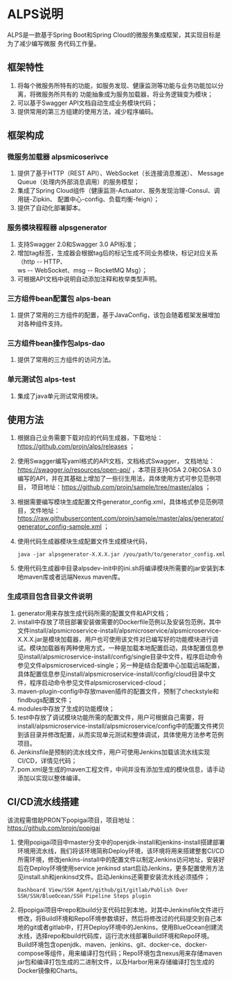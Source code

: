# ALPS说明

ALPS是一款基于Spring Boot和Spring Cloud的微服务集成框架，其实现目标是为了减少编写微服
务代码工作量。  

## 框架特性
1. 将每个微服务所特有的功能，如服务发现、健康监测等功能与业务功能加以分离，将微服务所共有的
功能抽象成为服务加载器，将业务逻辑变为模块；
2. 可以基于Swagger API文档自动生成业务模块代码；
3. 提供常用的第三方组建的使用方法，减少程序编码。

## 框架构成
### 微服务加载器 alpsmicoserivce
1. 提供了基于HTTP（REST API）、WebSocket（长连接消息推送）、
Message Queue（处理内外部消息调用）的服务模型；
2. 集成了Spring Cloud组件（健康监测-Actuator、服务发现治理-Consul、调用链-Zipkin、
配置中心-config、负载均衡-feign）；
3. 提供了自动化部署脚本。

### 服务模块程程器 alpsgenerator
1. 支持Swagger 2.0和Swagger 3.0 API标准；
2. 增加tag标签，生成器会根据tag后的标记生成不同业务模块，标记对应关系（http -- HTTP、  
ws -- WebSocket、msg -- RocketMQ Msg）；
3. 可根据API文档中说明自动添加注释和枚举类型声明。

### 三方组件bean配置包 alps-bean
1. 提供了常用的三方组件的配置，基于JavaConfig，该包会随着框架发展增加对各种组件支持。  

### 三方组件bean操作包alps-dao
1. 提供了常用的三方组件的访问方法。

### 单元测试包 alps-test
1. 集成了java单元测试常用模块。 

## 使用方法

1. 根据自己业务需要下载对应的代码生成器，下载地址：https://github.com/projn/alps/releases ；

2. 使用Swagger编写yaml格式的API文档，文档格式Swagger， 文档地址：https://swagger.io/resources/open-api/ ，本项目支持OSA 2.0和OSA 3.0编写的API，并在其基础上增加了一些衍生用法，具体使用方式可参见范例项目， 项目地址：https://github.com/projn/sample/tree/master/alps ；

3. 根据需要编写模块生成配置文件generator_config.xml，具体格式参见范例项目，文件地址：https://raw.githubusercontent.com/projn/sample/master/alps/generator/generator_config-sample.xml ；

4. 使用代码生成器模块生成配置文件生成模块代码，

   `java -jar alpsgenerator-X.X.X.jar /you/path/to/generator_config.xml`

5. 使用代码生成器中目录alpsdev-init中的ini.sh将编译模块所需要的jar安装到本地maven库或者远端Nexus maven库。

### 生成项目包含目录文件说明

   1. generator用来存放生成代码所需的配置文件和API文档；
   2. install中存放了项目部署安装做需要的Dockerfile范例以及安装包范例，其中文件install/alpsmicroservice-install/alpsmicroservice/alpsmicroservice-X.X.X.jar是模块加载器，用户也可使用该文件对已编写好的功能模块进行调试。模块加载器有两种使用方式，一种是加载本地配置启动，具体配置信息参见install/alpsmicroservice-install/config/single目录中文件，程序启动命令参见文件alpsmicroserviced-single；另一种是结合配置中心加载远端配置，具体配置信息参见install/alpsmicroservice-install/config/cloud目录中文件，程序启动命令参见文件alpsmicroserviced-cloud；
   3. maven-plugin-config中存放maven插件的配置文件，预制了checkstyle和findbugs配置文件；
   4. modules中存放了生成的功能模块；
   5. test中存放了调试模块功能所需的配置文件，用户可根据自己需要，将install/alpsmicroservice-install/alpsmicroservice/config中的配置文件拷贝到该目录并修改配置，从而实现单元测试和整体调试，具体使用方法参考范例项目。
   6. Jenkinsfile是预制的流水线文件，用户可使用Jenkins加载该流水线实现CI/CD，详情见代码；
   7. pom.xml是生成的maven工程文件，中间并没有添加生成的模块信息，请手动添加以实现以整体编译。

## CI/CD流水线搭建

该流程需借助PRON下popigai项目，项目地址：https://github.com/projn/popigai

1. 使用popigai项目中master分支中的openjdk-install和jenkins-install搭建部署环境用流水线，我们将该环境简称Deploy环境，该环境将用来搭建整套CI/CD所需环境，修改jenkins-install中的配置文件以制定Jenkins访问地址，安装好后在Deploy环境使用service jenkinsd start启动Jenkins，更多配置使用方法见install.sh和jenkinsd文件。启动Jenkins还需要安装流水线必须插件；

   ```
   Dashboard View/SSH Agent/github/git/gitlab/Publish Over SSH/SSH/BlueOcean/SSH Pipeline Steps plugin
   ```

2. 将popigai项目中repo和build分支代码拉到本地，对其中Jenkinsfile文件进行修改，将Build环境和Repo环境参数填好，然后将修改过的代码提交到自己本地的git或者gitlab中，打开Deploy环境中的Jenkins，使用BlueOcean创建流水线，选择repo和build代码库，运行流水线部署Build环境和Repo环境。Build环境包含openjdk、maven、jenkins、git、docker-ce、docker-compose等组件，用来编译打包代码；Repo环境包含nexus用来存储maven jar包和编译打包生成的二进制文件，以及Harbor用来存储编译打包生成的Docker镜像和Charts。
